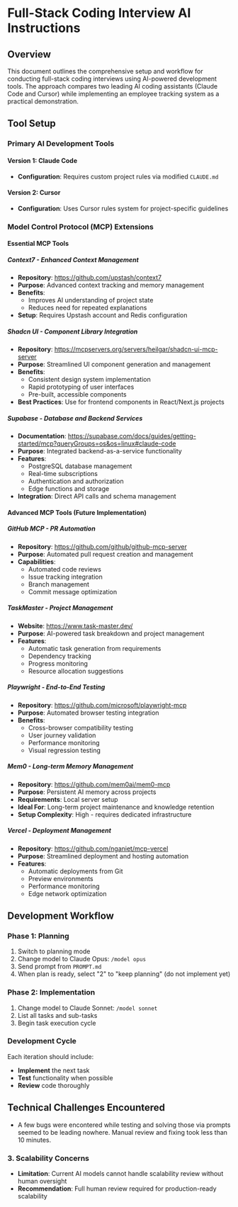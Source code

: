 # Full-Stack Coding Interview AI Instructions

## Overview

This document outlines the comprehensive setup and workflow for conducting full-stack coding interviews using AI-powered development tools. The approach compares two leading AI coding assistants (Claude Code and Cursor) while implementing an employee tracking system as a practical demonstration.

## Tool Setup

### Primary AI Development Tools

#### Version 1: Claude Code
- **Configuration**: Requires custom project rules via modified `CLAUDE.md`

#### Version 2: Cursor
- **Configuration**: Uses Cursor rules system for project-specific guidelines

### Model Control Protocol (MCP) Extensions

#### Essential MCP Tools

##### Context7 - Enhanced Context Management
- **Repository**: https://github.com/upstash/context7
- **Purpose**: Advanced context tracking and memory management
- **Benefits**: 
  - Improves AI understanding of project state
  - Reduces need for repeated explanations
- **Setup**: Requires Upstash account and Redis configuration

##### Shadcn UI - Component Library Integration
- **Repository**: https://mcpservers.org/servers/heilgar/shadcn-ui-mcp-server
- **Purpose**: Streamlined UI component generation and management
- **Benefits**:
  - Consistent design system implementation
  - Rapid prototyping of user interfaces
  - Pre-built, accessible components
- **Best Practices**: Use for frontend components in React/Next.js projects

##### Supabase - Database and Backend Services
- **Documentation**: https://supabase.com/docs/guides/getting-started/mcp?queryGroups=os&os=linux#claude-code
- **Purpose**: Integrated backend-as-a-service functionality
- **Features**:
  - PostgreSQL database management
  - Real-time subscriptions
  - Authentication and authorization
  - Edge functions and storage
- **Integration**: Direct API calls and schema management

#### Advanced MCP Tools (Future Implementation)

##### GitHub MCP - PR Automation
- **Repository**: https://github.com/github/github-mcp-server
- **Purpose**: Automated pull request creation and management
- **Capabilities**:
  - Automated code reviews
  - Issue tracking integration
  - Branch management
  - Commit message optimization

##### TaskMaster - Project Management
- **Website**: https://www.task-master.dev/
- **Purpose**: AI-powered task breakdown and project management
- **Features**:
  - Automatic task generation from requirements
  - Dependency tracking
  - Progress monitoring
  - Resource allocation suggestions

##### Playwright - End-to-End Testing
- **Repository**: https://github.com/microsoft/playwright-mcp
- **Purpose**: Automated browser testing integration
- **Benefits**:
  - Cross-browser compatibility testing
  - User journey validation
  - Performance monitoring
  - Visual regression testing

##### Mem0 - Long-term Memory Management
- **Repository**: https://github.com/mem0ai/mem0-mcp
- **Purpose**: Persistent AI memory across projects
- **Requirements**: Local server setup
- **Ideal For**: Long-term project maintenance and knowledge retention
- **Setup Complexity**: High - requires dedicated infrastructure

##### Vercel - Deployment Management
- **Repository**: https://github.com/nganiet/mcp-vercel
- **Purpose**: Streamlined deployment and hosting automation
- **Features**:
  - Automatic deployments from Git
  - Preview environments
  - Performance monitoring
  - Edge network optimization

## Development Workflow

### Phase 1: Planning
1. Switch to planning mode
2. Change model to Claude Opus: `/model opus`
3. Send prompt from `PROMPT.md`
4. When plan is ready, select "2" to "keep planning" (do not implement yet)

### Phase 2: Implementation
1. Change model to Claude Sonnet: `/model sonnet`
2. List all tasks and sub-tasks
3. Begin task execution cycle

### Development Cycle
Each iteration should include:
- **Implement** the next task
- **Test** functionality when possible
- **Review** code thoroughly

## Technical Challenges Encountered
- A few bugs were encontered while testing and solving those via prompts seemed to be leading nowhere. Manual review and fixing took less than 10 minutes.


### 3. Scalability Concerns
- **Limitation**: Current AI models cannot handle scalability review without human oversight
- **Recommendation**: Full human review required for production-ready scalability